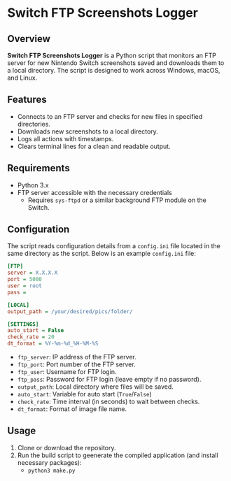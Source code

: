 # Switch FTP Screenshots Logger

## Overview

**Switch FTP Screenshots Logger** is a Python script that monitors an FTP server for new Nintendo Switch screenshots saved and downloads them to a local directory. The script is designed to work across Windows, macOS, and Linux.

## Features

- Connects to an FTP server and checks for new files in specified directories.
- Downloads new screenshots to a local directory.
- Logs all actions with timestamps.
- Clears terminal lines for a clean and readable output.

## Requirements

- Python 3.x
- FTP server accessible with the necessary credentials
    - Requires `sys-ftpd` or a similar background FTP module on the Switch.

## Configuration

The script reads configuration details from a `config.ini` file located in the same directory as the script. Below is an example `config.ini` file:

```ini
[FTP]
server = X.X.X.X
port = 5000
user = root
pass = 

[LOCAL]
output_path = /your/desired/pics/folder/

[SETTINGS]
auto_start = False
check_rate = 20
dt_format = %Y-%m-%d_%H-%M-%S
```

- `ftp_server`: IP address of the FTP server.
- `ftp_port`: Port number of the FTP server.
- `ftp_user`: Username for FTP login.
- `ftp_pass`: Password for FTP login (leave empty if no password).
- `output_path`: Local directory where files will be saved.
- `auto_start`: Variable for auto start (`True`/`False`)
- `check_rate`: Time interval (in seconds) to wait between checks.
- `dt_format`: Format of image file name.

## Usage

1. Clone or download the repository.
2. Run the build script to geenerate the compiled application (and install necessary packages):
    - `python3 make.py`
